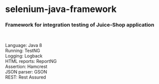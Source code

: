 # selenium-java-framework

<h3>Framework for integration testing of Juice-Shop application</h3> <br/>

Language: Java 8  <br/>
Running: TestNG  <br/>
Logging: Logback <br/>
HTML reports: ReportNG <br/>
Assertion: Hamcrest <br/>
JSON parser: GSON <br/>
REST: Rest Assured <br/>
